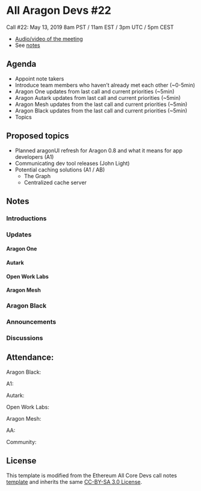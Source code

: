 # All Aragon Devs #22

Call #22: May 13, 2019 8am PST / 11am EST / 3pm UTC / 5pm CEST
- [Audio/video of the meeting]()
- See [notes](#notes)

## Agenda

- Appoint note takers 
- Introduce team members who haven’t already met each other (~0-5min)
- Aragon One updates from last call and current priorities (~5min)
- Aragon Autark updates from last call and current priorities (~5min)
- Aragon Mesh updates from the last call and current priorities (~5min)
- Aragon Black updates from the last call and current priorities (~5min)
- Topics

## Proposed topics

- Planned aragonUI refresh for Aragon 0.8 and what it means for app developers (A1)
- Communicating dev tool releases (John Light)
- Potential caching solutions (A1 / AB)
    - The Graph
    - Centralized cache server

## Notes

### Introductions

### Updates

#### Aragon One


#### Autark


#### Open Work Labs


#### Aragon Mesh


### Aragon Black


### Announcements


### Discussions


## Attendance:

Aragon Black:

A1:

Autark:

Open Work Labs:
 
Aragon Mesh:
 
AA:

Community:


## License
This template is modified from the Ethereum All Core Devs call notes [template](https://github.com/ethereum/pm/blob/master/All%20Core%20Devs%20Meetings/Meeting%20Template.md) and inherits the same [CC-BY-SA 3.0 License](https://github.com/ethereum/pm/blob/master/LICENSE).